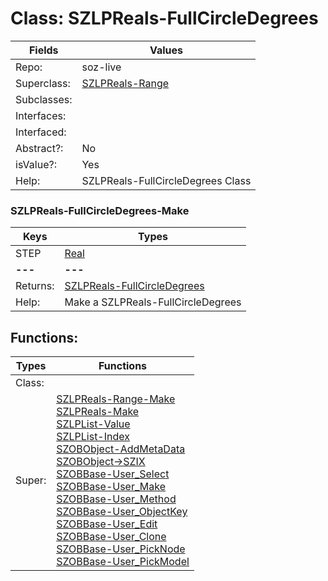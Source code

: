
# Class:	SZLPReals-FullCircleDegrees

| Fields | Values |
| --------- | --------- |
| Repo: | soz-live |
| Superclass: | [SZLPReals-Range](SZLPReals-Range.html) |
| Subclasses: |  |
| Interfaces: |  |
| Interfaced: |  |
| Abstract?: | No |
| isValue?: | Yes |
| Help: | SZLPReals-FullCircleDegrees Class |

### SZLPReals-FullCircleDegrees-Make

| Keys | Types |
| --------- | --------- |
| STEP | [Real](Real.html) |
| **---** | **---** |
| Returns: | [SZLPReals-FullCircleDegrees](SZLPReals-FullCircleDegrees.html) |
| Help: | Make a SZLPReals-FullCircleDegrees |


## Functions:

| Types | Functions |
| --------- | --------- |
| Class: |  |
| Super: | [SZLPReals-Range-Make](SZLPReals-Range.html) <br> [SZLPReals-Make](SZLPReals.html) <br> [SZLPList-Value](SZLPList.html) <br> [SZLPList-Index](SZLPList.html) <br> [SZOBObject-AddMetaData](SZOBObject.html) <br> [SZOBObject->SZIX](SZOBObject.html) <br> [SZOBBase-User_Select](SZOBBase.html) <br> [SZOBBase-User_Make](SZOBBase.html) <br> [SZOBBase-User_Method](SZOBBase.html) <br> [SZOBBase-User_ObjectKey](SZOBBase.html) <br> [SZOBBase-User_Edit](SZOBBase.html) <br> [SZOBBase-User_Clone](SZOBBase.html) <br> [SZOBBase-User_PickNode](SZOBBase.html) <br> [SZOBBase-User_PickModel](SZOBBase.html) |


